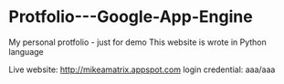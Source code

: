 Protfolio---Google-App-Engine
=============================

My personal protfolio - just for demo
This website is wrote in Python language

Live website: http://mikeamatrix.appspot.com
login credential: aaa/aaa
